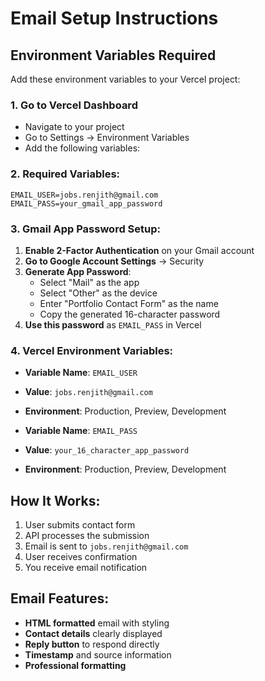 # Email Setup Instructions

## Environment Variables Required

Add these environment variables to your Vercel project:

### 1. Go to Vercel Dashboard
- Navigate to your project
- Go to Settings → Environment Variables
- Add the following variables:

### 2. Required Variables:

```
EMAIL_USER=jobs.renjith@gmail.com
EMAIL_PASS=your_gmail_app_password
```

### 3. Gmail App Password Setup:

1. **Enable 2-Factor Authentication** on your Gmail account
2. **Go to Google Account Settings** → Security
3. **Generate App Password**:
   - Select "Mail" as the app
   - Select "Other" as the device
   - Enter "Portfolio Contact Form" as the name
   - Copy the generated 16-character password
4. **Use this password** as `EMAIL_PASS` in Vercel

### 4. Vercel Environment Variables:

- **Variable Name**: `EMAIL_USER`
- **Value**: `jobs.renjith@gmail.com`
- **Environment**: Production, Preview, Development

- **Variable Name**: `EMAIL_PASS`
- **Value**: `your_16_character_app_password`
- **Environment**: Production, Preview, Development

## How It Works:

1. User submits contact form
2. API processes the submission
3. Email is sent to `jobs.renjith@gmail.com`
4. User receives confirmation
5. You receive email notification

## Email Features:

- **HTML formatted** email with styling
- **Contact details** clearly displayed
- **Reply button** to respond directly
- **Timestamp** and source information
- **Professional formatting**
